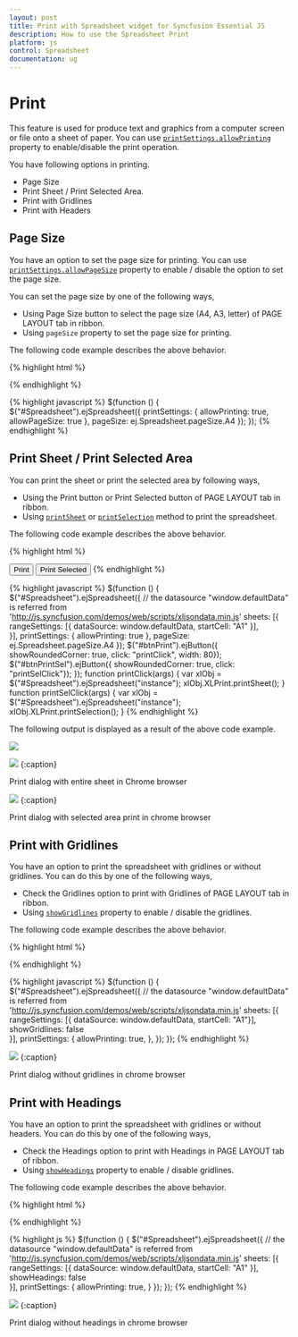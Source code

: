 ```yaml
---
layout: post
title: Print with Spreadsheet widget for Syncfusion Essential JS
description: How to use the Spreadsheet Print
platform: js
control: Spreadsheet
documentation: ug
---
```


# Print

This feature is used for produce text and graphics from a computer screen or file onto a sheet of paper. You can use [`printSettings.allowPrinting`](https://help.syncfusion.com/api/js/ejspreadsheet#members:printsettings-allowprinting "printSettings.allowPrinting") property to enable/disable the print operation.

You have following options in printing.

* Page Size
* Print Sheet / Print Selected Area.
* Print with Gridlines
* Print with Headers

## Page Size

You have an option to set the page size for printing. You can use [`printSettings.allowPageSize`](https://help.syncfusion.com/api/js/ejspreadsheet#members:printsettings-allowpagesize "printSettings.allowPageSize") property to enable / disable the option to set the page size.

You can set the page size by one of the following ways,

* Using Page Size button to select the page size (A4, A3, letter) of PAGE LAYOUT tab in ribbon.
* Using `pageSize` property to set the page size for printing.

The following code example describes the above behavior.

{% highlight html %}
<div id="Spreadsheet"></div>
{% endhighlight %}

{% highlight javascript %}
$(function () {
    $("#Spreadsheet").ejSpreadsheet({
        printSettings: {
            allowPrinting: true,
            allowPageSize: true
        },
        pageSize: ej.Spreadsheet.pageSize.A4
    });
});
{% endhighlight %}

## Print Sheet / Print Selected Area

You can print the sheet or print the selected area by following ways,

* Using the Print button or Print Selected button of PAGE LAYOUT tab in ribbon.
* Using [`printSheet`](https://help.syncfusion.com/api/js/ejspreadsheet#methods:xlprint-printsheet "printSheet") or [`printSelection`](https://help.syncfusion.com/api/js/ejspreadsheet#methods:xlprint-printselection "printSelection") method to print the spreadsheet.

The following code example describes the above behavior.

{% highlight html %}
<div id="Spreadsheet"></div>
<button id="btnPrint">Print</button>
<button id="btnPrintSel">Print Selected</button>
{% endhighlight %}

{% highlight javascript %}
$(function () {
    $("#Spreadsheet").ejSpreadsheet({
        // the datasource "window.defaultData" is referred from 'http://js.syncfusion.com/demos/web/scripts/xljsondata.min.js'
        sheets: [{
            rangeSettings: [{ dataSource: window.defaultData, startCell: "A1" }],                               
        }],
        printSettings: {
            allowPrinting: true
        },
        pageSize: ej.Spreadsheet.pageSize.A4
    });
    $("#btnPrint").ejButton({ showRoundedCorner: true, click: "printClick", width: 80});
    $("#btnPrintSel").ejButton({ showRoundedCorner: true, click: "printSelClick"});
});
function printClick(args) {
    var xlObj = $("#Spreadsheet").ejSpreadsheet("instance");
    xlObj.XLPrint.printSheet();
}
function printSelClick(args) {
    var xlObj = $("#Spreadsheet").ejSpreadsheet("instance");
    xlObj.XLPrint.printSelection();
}
{% endhighlight %}

The following output is displayed as a result of the above code example.

![](Print_images/Print_img1.png)

![](Print_images/Print_img2.png)
{:caption}

Print dialog with entire sheet in Chrome browser

![](Print_images/Print_img3.png)
{:caption}

Print dialog with selected area print in chrome browser

## Print with Gridlines

You have an option to print the spreadsheet with gridlines or without gridlines. You can do this by one of the following ways,

* Check the Gridlines option to print with Gridlines of PAGE LAYOUT tab in ribbon.
* Using [`showGridlines`](https://help.syncfusion.com/api/js/ejspreadsheet#members:sheets-showgridlines "showGridlines") property to enable / disable the gridlines.

The following code example describes the above behavior.

{% highlight html %}
<div id="Spreadsheet"></div>
{% endhighlight %}

{% highlight javascript %}
$(function () {
    $("#Spreadsheet").ejSpreadsheet({
        // the datasource "window.defaultData" is referred from 'http://js.syncfusion.com/demos/web/scripts/xljsondata.min.js'
        sheets: [{
            rangeSettings: [{ dataSource: window.defaultData, startCell: "A1"}], 
            showGridlines: false                             
        }],
        printSettings: {
            allowPrinting: true,
        },
    });
});
{% endhighlight %}

![](Print_images/Print_img4.png)
{:caption}

Print dialog without gridlines in chrome browser

## Print with Headings

You have an option to print the spreadsheet with gridlines or without headers. You can do this by one of the following ways,

* Check the Headings option to print with Headings in PAGE LAYOUT tab of ribbon. 
* Using [`showHeadings`](https://help.syncfusion.com/api/js/ejspreadsheet#members:sheets-showheadings "showHeadings") property to enable / disable gridlines.

The following code example describes the above behavior.

{% highlight html %}
<div id="Spreadsheet"></div>
{% endhighlight %}

{% highlight js %}
$(function () {
    $("#Spreadsheet").ejSpreadsheet({
        // the datasource "window.defaultData" is referred from   
        'http://js.syncfusion.com/demos/web/scripts/xljsondata.min.js'
        sheets: [{
            rangeSettings: [{ dataSource: window.defaultData, startCell: "A1" }],
            showHeadings: false                               
        }],
        printSettings: {
            allowPrinting: true,
        }
    });
});
{% endhighlight %}

![](Print_images/Print_img5.png)
{:caption}

Print dialog without headings in chrome browser
